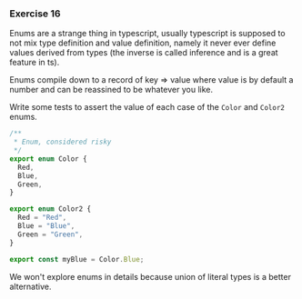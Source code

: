 ### Exercise 16

Enums are a strange thing in typescript, usually typescript is supposed to not mix type definition and value definition, namely it never ever define values derived from types (the inverse is called inference and is a great feature in ts).

Enums compile down to a record of key => value where value is by default a number and can be reassined to be whatever you like.

Write some tests to assert the value of each case of the `Color` and `Color2` enums.

```ts
/**
 * Enum, considered risky
 */
export enum Color {
  Red,
  Blue,
  Green,
}

export enum Color2 {
  Red = "Red",
  Blue = "Blue",
  Green = "Green",
}

export const myBlue = Color.Blue;
```

We won't explore enums in details because union of literal types is a better alternative.
